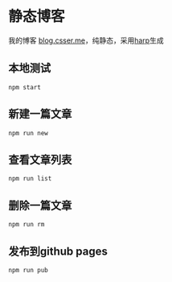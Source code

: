 # 静态博客

我的博客 [blog.csser.me](http://blog.csser.me)，纯静态，采用[harp](http://harpjs.com/)生成

## 本地测试

    npm start
    
## 新建一篇文章
    
    npm run new
    
## 查看文章列表
    
    npm run list

## 删除一篇文章
    
    npm run rm
    
## 发布到github pages

    npm run pub